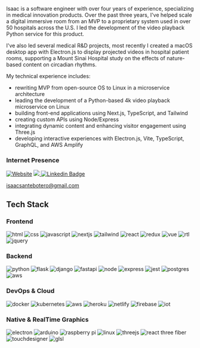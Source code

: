Isaac is a software engineer with over four years of experience, specializing in medical innovation products. Over the past three years, I've helped scale a digital immersive room from an MVP to a proprietary system used in over 50 hospitals across the U.S. I led the development of the video playback Python service for this product.

I've also led several medical R&D projects, most recently I created a macOS desktop app with Electron.js to display projected videos in hospital patient rooms, supporting a Mount Sinai Hospital study on the effects of nature-based content on circadian rhythms.

My technical experience includes:
- rewriting MVP from open-source OS to Linux in a microservice architecture
- leading the development of a Python-based 4k video playback microservice on Linux
- building front-end applications using Next.js, TypeScript, and Tailwind
- creating custom APIs using Node/Express
- integrating dynamic content and enhancing visitor engagement using Three.js
- developing interactive experiences with Electron.js, Vite, TypeScript, GraphQL, and AWS Amplify

### Internet Presence 
[![Website](https://img.shields.io/badge/Website-151317?style=for-the-badge&logo=&logoColor=white)](https://isaacsante.com)
<a href="https://www.instagram.com/isaac.sante.studio/"> <img src="https://img.shields.io/badge/Instagram-E4405F?style=for-the-badge&logo=instagram&logoColor=white" /> </a>
[![Linkedin Badge](https://img.shields.io/badge/-Isaac_Sante-blue?style=for-the-badge&logo=Linkedin&logoColor=white)](https://www.linkedin.com/in/isaac-sante-231765133)

isaacsantebotero@gmail.com

## Tech Stack

### Frontend

![html](https://img.shields.io/badge/html-E34F26?style=for-the-badge&logo=html5&logoColor=FFFFFF)
![css](https://img.shields.io/badge/css-1572B6?style=for-the-badge&logo=css3&logoColor=FFFFFF)
![javascript](https://img.shields.io/badge/javascript-F7DF1E?style=for-the-badge&logo=Javascript&logoColor=000000)
![nextjs](https://img.shields.io/badge/next.js-000000?style=for-the-badge&logo=Next.js&logoColor=ffffff)
![tailwind](https://img.shields.io/badge/tailwind-0c142c?style=for-the-badge&logo=Tailwindcss&logoColor=38bdf9)
![react](https://img.shields.io/badge/react-61DAFB?style=for-the-badge&logo=React&logoColor=000000)
![redux](https://img.shields.io/badge/redux-764ABC?style=for-the-badge&logo=Redux&logoColor=FFFFFF)
![vue](https://img.shields.io/badge/Vue-35495E?style=for-the-badge&logo=vuedotjs&logoColor=4FC08D)
![rtl](https://img.shields.io/badge/testing%20library-323330?style=for-the-badge&logo=testing-library&logoColor=red)
![jquery](https://img.shields.io/badge/jquery-0769AD?style=for-the-badge&logo=jquery&logoColor=FFFFFF)

### Backend

![python](https://img.shields.io/badge/python-3776AB?style=for-the-badge&logo=python&logoColor=FFFFFF)
![flask](https://img.shields.io/badge/flask-000000?style=for-the-badge&logo=flask&logoColor=FFFFFF)
![django](https://img.shields.io/badge/django-092e20?style=for-the-badge&logo=django&logoColor=FFFFFF)
![fastapi](https://img.shields.io/badge/fastapi-029586?style=for-the-badge&logo=fastapi&logoColor=FFFFFF)
![node](https://img.shields.io/badge/node-339933?style=for-the-badge&logo=node.js&logoColor=FFFFFF)
![express](https://img.shields.io/badge/express-404D59?style=for-the-badge&logo=express&logoColor=FFFFFF)
![jest](https://img.shields.io/badge/jest-323330?style=for-the-badge&logo=Redux&logoColor=FFFFFF)
![postgres](https://img.shields.io/badge/postgresql-316192?style=for-the-badge&logo=postgresql&logoColor=FFFFFF)
![aws](https://img.shields.io/badge/Amazon_AWS-FF9900?style=for-the-badge&logo=amazonaws&logoColor=white)

### DevOps & Cloud

![docker](https://img.shields.io/badge/docker-2496ED?style=for-the-badge&logo=docker&logoColor=FFFFFF)
![kubernetes](https://img.shields.io/badge/kubernetes-326CE5?style=for-the-badge&logo=kubernetes&logoColor=FFFFFF)
![aws](https://img.shields.io/badge/Amazon_AWS-FF9900?style=for-the-badge&logo=amazonaws&logoColor=white)
![heroku](https://img.shields.io/badge/heroku-430098?style=for-the-badge&logo=heroku&logoColor=FFFFFF)
![netlify](https://img.shields.io/badge/netlify-00C7B7?style=for-the-badge&logo=netlify&logoColor=FFFFFF)
![firebase](https://img.shields.io/badge/firebase-FFCA28?style=for-the-badge&logo=firebase&logoColor=FFFFFF)
![iot](https://img.shields.io/badge/iot-4CAF50?style=for-the-badge&logo=iot&logoColor=FFFFFF)

### Native & RealTime Graphics

![electron](https://img.shields.io/badge/electron-47848F?style=for-the-badge&logo=electron&logoColor=FFFFFF)
![arduino](https://img.shields.io/badge/arduino-00979D?style=for-the-badge&logo=arduino&logoColor=FFFFFF)
![raspberry pi](https://img.shields.io/badge/raspberry%20pi-A22846?style=for-the-badge&logo=raspberry%20pi&logoColor=FFFFFF)
![linux](https://img.shields.io/badge/linux-FCC624?style=for-the-badge&logo=linux&logoColor=000000)
![threejs](https://img.shields.io/badge/three.js-000000?style=for-the-badge&logo=three.js&logoColor=FFFFFF)
![react three fiber](https://img.shields.io/badge/react%20three%20fiber-000000?style=for-the-badge&logo=react&logoColor=FFFFFF)
![touchdesigner](https://img.shields.io/badge/touchdesigner-FF1493?style=for-the-badge&logo=touchdesigner&logoColor=FFFFFF)
![glsl](https://img.shields.io/badge/glsl-008080?style=for-the-badge&logo=opengl&logoColor=FFFFFF)
